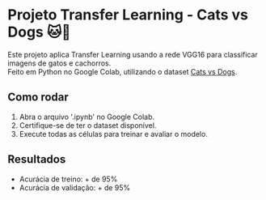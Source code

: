 # Projeto Transfer Learning - Cats vs Dogs 🐱🐶

Este projeto aplica Transfer Learning usando a rede VGG16 para classificar imagens de gatos e cachorros.  
Feito em Python no Google Colab, utilizando o dataset [Cats vs Dogs](https://www.tensorflow.org/datasets/catalog/cats_vs_dogs).

## Como rodar
1. Abra o arquivo '.ipynb' no Google Colab. 
2. Certifique-se de ter o dataset disponível.
3. Execute todas as células para treinar e avaliar o modelo.

## Resultados
- Acurácia de treino: + de 95%
- Acurácia de validação: + de 95%
